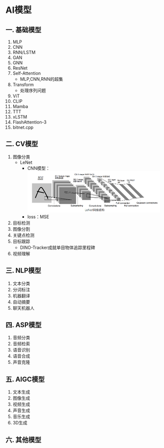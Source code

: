 # AI模型

## 一. 基础模型
1. MLP
2. CNN
3. RNN/LSTM
4. GAN
5. GNN
6. ResNet
7. Self-Attention 
    - MLP,CNN,RNN的超集
8. Transform 
    - 处理序列问题
9. ViT
10. CLIP
11. Mamba
12. TTT
13. xLSTM
14. FlashAttention-3
15. bitnet.cpp

## 二. CV模型
1. 图像分类
    - LeNet
      - CNN模型：![](.images/890436e3.png)
      - loss：MSE
2. 目标检测
3. 图像分割
4. 关键点检测
5. 目标跟踪
   - DINO-Tracker成就单目物体追踪里程碑
6. 视频理解

## 三. NLP模型
1. 文本分类
2. 分词标注
3. 机器翻译
4. 自动摘要
5. 聊天机器人

## 四. ASP模型
1. 音频分类
2. 音频检索
3. 语音识别
4. 语音合成
5. 声音克隆

## 五. AIGC模型
1. 文本生成
2. 图像生成
3. 视频生成
4. 声音生成
5. 音乐生成
6. 3D生成

## 六. 其他模型